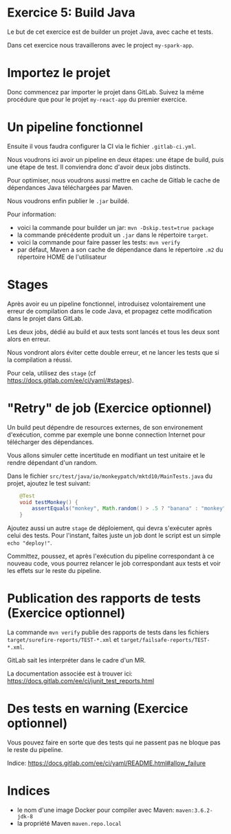 Exercice 5: Build Java
===

Le but de cet exercice est de builder un projet Java, avec cache et tests.

Dans cet exercice nous travaillerons avec le project `my-spark-app`.

# Importez le projet

Donc commencez par importer le projet dans GitLab. Suivez la même procédure que pour le projet `my-react-app` du premier exercice. 

# Un pipeline fonctionnel

Ensuite il vous faudra configurer la CI via le fichier `.gitlab-ci.yml`.

Nous voudrons ici avoir un pipeline en deux étapes: une étape de build, puis une étape de test. Il conviendra donc d'avoir deux jobs distincts.

Pour optimiser, nous voudrons aussi mettre en cache de Gitlab le cache de dépendances Java téléchargées par Maven.

Nous voudrons enfin publier le `.jar` buildé.

Pour information:
- voici la commande pour builder un jar: `mvn -Dskip.test=true package`
- la commande précédente produit un `.jar` dans le répertoire `target`.
- voici la commande pour faire passer les tests: `mvn verify`
- par défaut, Maven a son cache de dépendance dans le répertoire `.m2` du répertoire HOME de l'utilisateur

# Stages

Après avoir eu un pipeline fonctionnel, introduisez volontairement une erreur de compilation dans le code Java, et propagez cette modification dans le projet dans GitLab.

Les deux jobs, dédié au build et aux tests sont lancés et tous les deux sont alors en erreur.

Nous vondront alors éviter cette double erreur, et ne lancer les tests que si la compilation a réussi.

Pour cela, utilisez des `stage` (cf https://docs.gitlab.com/ee/ci/yaml/#stages).

# "Retry" de job (Exercice optionnel)

Un build peut dépendre de resources externes, de son environement d'exécution, comme par exemple une bonne connection Internet pour télécharger des dépendances.

Vous allons simuler cette incertitude en modifiant un test unitaire et le rendre dépendant d'un random.

Dans le fichier `src/test/java/io/monkeypatch/mktd10/MainTests.java` du projet, ajoutez le test suivant: 

```java
    @Test
    void testMonkey() {
        assertEquals("monkey", Math.random() > .5 ? "banana" : "monkey");
    }
```

Ajoutez aussi un autre `stage` de déploiement, qui devra s'exécuter après celui des tests. Pour l'instant, faites juste un job dont le script est un simple `echo "deploy!"`.

Committez, poussez, et après l'exécution du pipeline correspondant à ce nouveau code, vous pourrez relancer le job correspondant aux tests et voir les effets sur le reste du pipeline.

# Publication des rapports de tests (Exercice optionnel)

La commande `mvn verify` publie des rapports de tests dans les fichiers `target/surefire-reports/TEST-*.xml` et `target/failsafe-reports/TEST-*.xml`.

GitLab sait les interpréter dans le cadre d'un MR.

La documentation associée est à trouver ici: https://docs.gitlab.com/ee/ci/junit_test_reports.html

# Des tests en warning (Exercice optionnel)

Vous pouvez faire en sorte que des tests qui ne passent pas ne bloque pas le reste du pipeline.

Indice: https://docs.gitlab.com/ee/ci/yaml/README.html#allow_failure

# Indices

- le nom d'une image Docker pour compiler avec Maven: `maven:3.6.2-jdk-8`
- la propriété Maven `maven.repo.local`
